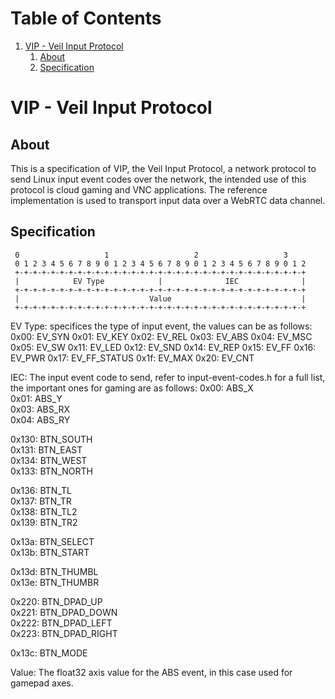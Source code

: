
# Table of Contents

1.  [VIP - Veil Input Protocol](#org7ff4f35)
    1.  [About](#orgeeebb16)
    2.  [Specification](#org857a368)


<a id="org7ff4f35"></a>

# VIP - Veil Input Protocol


<a id="orgeeebb16"></a>

## About

This is a specification of VIP, the Veil Input Protocol, a network protocol to send Linux input event codes over the network, the intended use of this protocol is cloud gaming and VNC applications.
The reference implementation is used to transport input data over a WebRTC data channel.


<a id="org857a368"></a>

## Specification
```
 0                   1                   2                   3
 0 1 2 3 4 5 6 7 8 9 0 1 2 3 4 5 6 7 8 9 0 1 2 3 4 5 6 7 8 9 0 1 2
 +-+-+-+-+-+-+-+-+-+-+-+-+-+-+-+-+-+-+-+-+-+-+-+-+-+-+-+-+-+-+-+-+
 |            EV Type            |              IEC              |
 +-+-+-+-+-+-+-+-+-+-+-+-+-+-+-+-+-+-+-+-+-+-+-+-+-+-+-+-+-+-+-+-+
 |                             Value                             |
 +-+-+-+-+-+-+-+-+-+-+-+-+-+-+-+-+-+-+-+-+-+-+-+-+-+-+-+-+-+-+-+-+
```

EV Type: specifices the type of input event, the values can be as follows:
    0x00: EV_SYN
    0x01: EV_KEY
    0x02: EV_REL
    0x03: EV_ABS
    0x04: EV_MSC
    0x05: EV_SW
    0x11: EV_LED
    0x12: EV_SND
    0x14: EV_REP
    0x15: EV_FF
    0x16: EV_PWR
    0x17: EV_FF_STATUS
    0x1f: EV_MAX
    0x20: EV_CNT

IEC: The input event code to send, refer to input-event-codes.h for a full list, the important ones for gaming are as follows:
    0x00: ABS_X          
    0x01: ABS_Y          
    0x03: ABS_RX         
    0x04: ABS_RY         

0x130: BTN_SOUTH      
0x131: BTN_EAST       
0x134: BTN_WEST       
0x133: BTN_NORTH      

0x136: BTN_TL         
0x137: BTN_TR         
0x138: BTN_TL2        
0x139: BTN_TR2        

0x13a: BTN_SELECT     
0x13b: BTN_START      

0x13d: BTN_THUMBL     
0x13e: BTN_THUMBR     

0x220: BTN_DPAD_UP    
0x221: BTN_DPAD_DOWN  
0x222: BTN_DPAD_LEFT  
0x223: BTN_DPAD_RIGHT 

0x13c: BTN_MODE       

Value: The float32 axis value for the ABS event, in this case used for gamepad axes.

